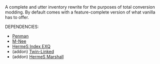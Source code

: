 A complete and utter inventory rewrite for the purposes of total conversion modding. By default comes with a feature-complete version of what vanilla has to offer.


DEPENDENCIES:
+ [Penman](https://github.com/re-coilless/penman)
+ [M-Nee](https://github.com/re-coilless/mnee)
+ [HermeS Index EXQ](https://github.com/re-coilless/index_core)
+ (addon) [Twin-Linked](https://github.com/re-coilless/Twin-Linked)
+ (addon) [HermeS Marshall](https://github.com/re-coilless/mrshll_core)